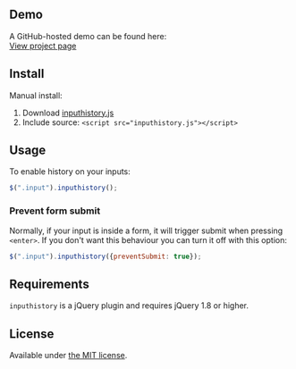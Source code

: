 ## Demo

A GitHub-hosted demo can be found here:  
[View project page](http://erming.github.io/inputhistory/)

## Install

Manual install:  
  1. Download [inputhistory.js](https://github.com/erming/inputhistory/blob/gh-pages/src/inputhistory.js)
  2. Include source: `<script src="inputhistory.js"></script>`

## Usage

To enable history on your inputs:

```js
$(".input").inputhistory();
```

### Prevent form submit

Normally, if your input is inside a form, it will trigger submit when pressing `<enter>`. If you don't want this behaviour you can turn it off with this option:

```js
$(".input").inputhistory({preventSubmit: true});
```

## Requirements

`inputhistory` is a jQuery plugin and requires jQuery 1.8 or higher.

## License

Available under [the MIT license](http://mths.be/mit).
